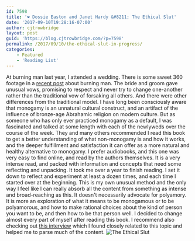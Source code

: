 ```yaml
---
id: 7598
title: '❤️ Dossie Easton and Janet Hardy &#8211; The Ethical Slut'
date: '2017-09-10T19:28:16-07:00'
author: cjtrowbridge
layout: post
guid: 'https://blog.cjtrowbridge.com/?p=7598'
permalink: /2017/09/10/the-ethical-slut-in-progress/
categories:
    - Featured
    - 'Reading List'
---
```


At burning man last year, I attended a wedding. There is some sweet 360 footage in a [recent post](https://blog.cjtrowbridge.com/2016/09/17/burning-man-2016-360-videos/) about burning man. The bride and groom gave unusual vows, promising to respect and never try to change one-another rather than the traditional vow of forsaking all others. And there were other differences from the traditional model. I have long been consciously aware that monogamy is an unnatural cultural construct, and an artifact of the influence of bronze-age Abrahamic religion on modern culture. But as someone who has only ever practiced monogamy as a default, I was fascinated and talked at some length with each of the newlyweds over the course of the week. They and many others recommended I read this book to get a better understanding of what non-monogamy is and how it works, and the deeper fulfillment and satisfaction it can offer as a more natural and healthy alternative to monogamy. I prefer audiobooks, and this one was very easy to find online, and read by the authors themselves. It is a very intense read, and packed with information and concepts that need some reflecting and unpacking. It took me over a year to finish reading. I set it down to reflect and experiment at least a dozen times, and each time I started over at the beginning. This is my own unusual method and the only way I feel like I can really absorb all the content from something as intense and broad-reaching as this. It doesn't necessarily advocate for polyamory. It is more an exploration of what it means to be monogamous or to be polyamorous, and how to make rational choices about the kind of person you want to be, and then how to be that person well. I decided to change almost every part of myself after reading this book. I recommend also checking out [this interview](https://blog.cjtrowbridge.com/2017/05/27/podcast-tim-ferriss-interviews-esther-perel-on-maintaining-desire-and-rethinking-infidelity/) which I found closely related to this topic and helped me to parse much of the content. ![The Ethical Slut](https://blog.cjtrowbridge.com/wp-content/uploads/2016/09/51rg57YwZEL-1-1.jpg)
